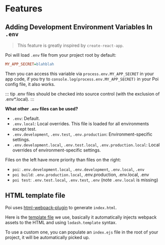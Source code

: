 # Features

## Adding Development Environment Variables In `.env`

> This feature is greatly inspired by `create-react-app`.

Poi will load `.env` file from your project root by default:

```ini
MY_APP_SECRET=blahblah
```

Then you can access this variable via `process.env.MY_APP_SECRET` in your app code, if you try to `console.log(process.env.MY_APP_SECRET)` in your Poi config file, it also works.

::: tip
.env files should be checked into source control (with the exclusion of .env*.local).
:::

__What other `.env` files can be used?__

- `.env`: Default.
- `.env.local`: Local overrides. This file is loaded for all environments except test.
- `.env.development`, `.env.test`, `.env.production`: Environment-specific settings.
- `.env.development.local`, `.env.test.local`, `.env.production.local`: Local overrides of environment-specific settings.

Files on the left have more priority than files on the right:

- `poi`: `.env.development.local`, `.env.development`, `.env.local`, `.env`
- `poi build`: `.env.production.local`, .env.production, .env.local, .env
- `poi test`: `.env.test.local`, `.env.test`, `.env` (note `.env.local` is missing)

## HTML template file

Poi uses [html-webpack-plugin](https://github.com/jantimon/html-webpack-plugin) to generate `index.html`.

Here is the [template file](https://github.com/egoist/poi/blob/master/packages/poi/lib/index.ejs) we use, basically it automatically injects webpack assets to the HTML and using `lodash.template` syntax.

To use a custom one, you can populate an `index.ejs` file in the root of your project, it will be automatically picked up.
